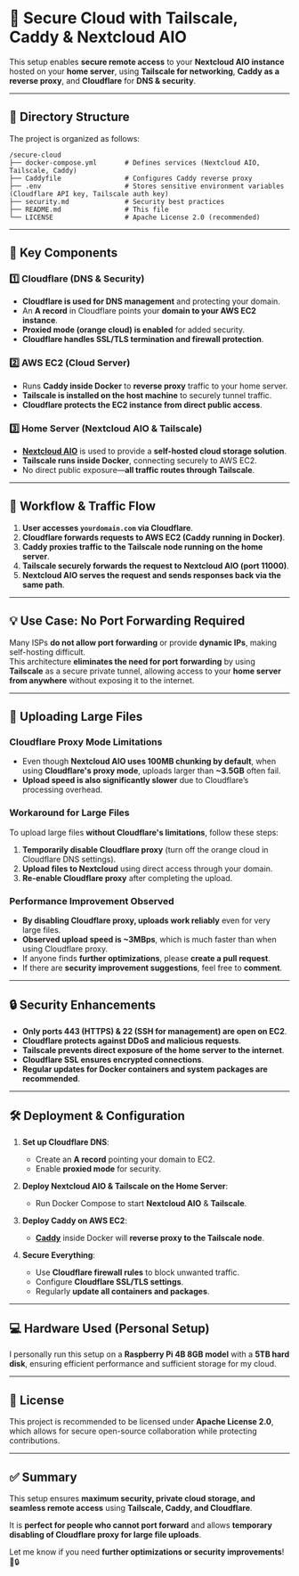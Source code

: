 # **🚀 Secure Cloud with Tailscale, Caddy & Nextcloud AIO**  

This setup enables **secure remote access** to your **Nextcloud AIO instance** hosted on your **home server**, using **Tailscale for networking**, **Caddy as a reverse proxy**, and **Cloudflare** for **DNS & security**.

---

## **📁 Directory Structure**
The project is organized as follows:

```
/secure-cloud
├── docker-compose.yml       # Defines services (Nextcloud AIO, Tailscale, Caddy)
├── Caddyfile                # Configures Caddy reverse proxy
├── .env                     # Stores sensitive environment variables (Cloudflare API key, Tailscale auth key)
├── security.md              # Security best practices
├── README.md                # This file
└── LICENSE                  # Apache License 2.0 (recommended)
```

---

## **🔧 Key Components**
### **1️⃣ Cloudflare (DNS & Security)**
- **Cloudflare is used for DNS management** and protecting your domain.
- An **A record** in Cloudflare points your **domain to your AWS EC2 instance**.
- **Proxied mode (orange cloud) is enabled** for added security.
- **Cloudflare handles SSL/TLS termination and firewall protection**.

### **2️⃣ AWS EC2 (Cloud Server)**
- Runs **Caddy inside Docker** to **reverse proxy** traffic to your home server.
- **Tailscale is installed on the host machine** to securely tunnel traffic.
- **Cloudflare protects the EC2 instance from direct public access**.

### **3️⃣ Home Server (Nextcloud AIO & Tailscale)**
- **[Nextcloud AIO](https://github.com/nextcloud/all-in-one)** is used to provide a **self-hosted cloud storage solution**.
- **Tailscale runs inside Docker**, connecting securely to AWS EC2.
- No direct public exposure—**all traffic routes through Tailscale**.

---

## **🔄 Workflow & Traffic Flow**
1. **User accesses `yourdomain.com` via Cloudflare**.
2. **Cloudflare forwards requests to AWS EC2 (Caddy running in Docker)**.
3. **Caddy proxies traffic to the Tailscale node running on the home server**.
4. **Tailscale securely forwards the request to Nextcloud AIO (port 11000)**.
5. **Nextcloud AIO serves the request and sends responses back via the same path**.

---

## **💡 Use Case: No Port Forwarding Required**
Many ISPs **do not allow port forwarding** or provide **dynamic IPs**, making self-hosting difficult.  
This architecture **eliminates the need for port forwarding** by using **Tailscale** as a secure private tunnel, allowing access to your **home server from anywhere** without exposing it to the internet.

---

## **📂 Uploading Large Files**
### **Cloudflare Proxy Mode Limitations**
- Even though **Nextcloud AIO uses 100MB chunking by default**, when using **Cloudflare's proxy mode**, uploads larger than **~3.5GB** often fail.
- **Upload speed is also significantly slower** due to Cloudflare’s processing overhead.

### **Workaround for Large Files**
To upload large files **without Cloudflare's limitations**, follow these steps:
1. **Temporarily disable Cloudflare proxy** (turn off the orange cloud in Cloudflare DNS settings).  
2. **Upload files to Nextcloud** using direct access through your domain.
3. **Re-enable Cloudflare proxy** after completing the upload.

### **Performance Improvement Observed**
- **By disabling Cloudflare proxy, uploads work reliably** even for very large files.
- **Observed upload speed is ~3MBps**, which is much faster than when using Cloudflare proxy.
- If anyone finds **further optimizations**, please **create a pull request**.
- If there are **security improvement suggestions**, feel free to **comment**.

---

## **🔒 Security Enhancements**
- **Only ports 443 (HTTPS) & 22 (SSH for management) are open on EC2**.
- **Cloudflare protects against DDoS and malicious requests**.
- **Tailscale prevents direct exposure of the home server to the internet**.
- **Cloudflare SSL ensures encrypted connections**.
- **Regular updates for Docker containers and system packages are recommended**.

---

## **🛠️ Deployment & Configuration**
1. **Set up Cloudflare DNS**:
   - Create an **A record** pointing your domain to EC2.
   - Enable **proxied mode** for security.

2. **Deploy Nextcloud AIO & Tailscale on the Home Server**:
   - Run Docker Compose to start **Nextcloud AIO** & **Tailscale**.

3. **Deploy Caddy on AWS EC2**:
   - **[Caddy](https://caddyserver.com/)** inside Docker will **reverse proxy to the Tailscale node**.

4. **Secure Everything**:
   - Use **Cloudflare firewall rules** to block unwanted traffic.
   - Configure **Cloudflare SSL/TLS settings**.
   - Regularly **update all containers and packages**.

---

## **💻 Hardware Used (Personal Setup)**
I personally run this setup on a **Raspberry Pi 4B 8GB model** with a **5TB hard disk**, ensuring efficient performance and sufficient storage for my cloud.

---

## **📜 License**
This project is recommended to be licensed under **Apache License 2.0**, which allows for secure open-source collaboration while protecting contributions.

---

## **✅ Summary**
This setup ensures **maximum security, private cloud storage, and seamless remote access** using **Tailscale, Caddy, and Cloudflare**.  

It is **perfect for people who cannot port forward** and allows **temporary disabling of Cloudflare proxy for large file uploads**.  

Let me know if you need **further optimizations or security improvements**! 🚀🔒
